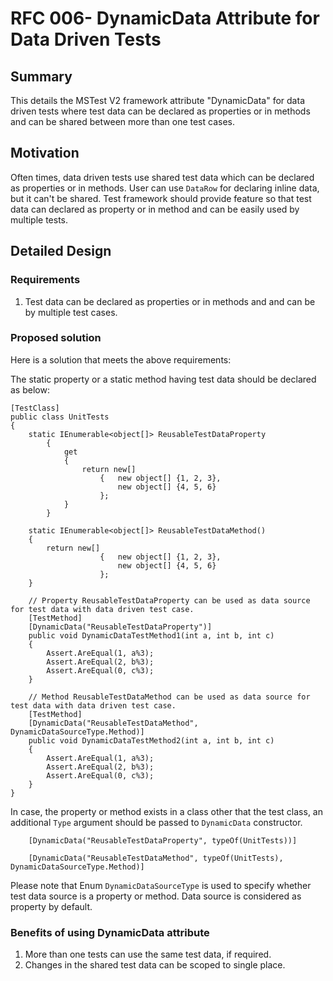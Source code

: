 # RFC 006- DynamicData Attribute for Data Driven Tests

## Summary
This details the MSTest V2 framework attribute "DynamicData" for data driven tests where test data can be declared as properties or in methods and can be shared between more than one test cases.

## Motivation
Often times, data driven tests use shared test data which can be declared as properties or in methods. User can use `DataRow` for declaring inline data, but it can't be shared. Test framework should provide feature so that test data can declared as property or in method and can be easily used by multiple tests.

## Detailed Design

### Requirements
1. Test data can be declared as properties or in methods and and can be by multiple test cases.

### Proposed solution
Here is a solution that meets the above requirements:

The static property or a static method having test data should be declared as below:
```
[TestClass]
public class UnitTests
{
    static IEnumerable<object[]> ReusableTestDataProperty
        {
            get
            {
                return new[]
                    {   new object[] {1, 2, 3},
                        new object[] {4, 5, 6}
                    };
            }
        }

    static IEnumerable<object[]> ReusableTestDataMethod()
    {
        return new[]
                    {   new object[] {1, 2, 3},
                        new object[] {4, 5, 6}
                    }; 
    }

    // Property ReusableTestDataProperty can be used as data source for test data with data driven test case.
    [TestMethod]
    [DynamicData("ReusableTestDataProperty")]
    public void DynamicDataTestMethod1(int a, int b, int c)
    {
        Assert.AreEqual(1, a%3);
        Assert.AreEqual(2, b%3);
        Assert.AreEqual(0, c%3);
    }

    // Method ReusableTestDataMethod can be used as data source for test data with data driven test case.
    [TestMethod]
    [DynamicData("ReusableTestDataMethod", DynamicDataSourceType.Method)]
    public void DynamicDataTestMethod2(int a, int b, int c)
    {
        Assert.AreEqual(1, a%3);
        Assert.AreEqual(2, b%3);
        Assert.AreEqual(0, c%3);
    }
}
```

In case, the property or method exists in a class other that the test class, an additional `Type` argument should be passed to `DynamicData` constructor.

```
    [DynamicData("ReusableTestDataProperty", typeOf(UnitTests))]

    [DynamicData("ReusableTestDataMethod", typeOf(UnitTests), DynamicDataSourceType.Method)]

```
Please note that Enum `DynamicDataSourceType` is used to specify whether test data source is a property or method.
Data source is considered as property by default.

### Benefits of using DynamicData attribute
1. More than one tests can use the same test data, if required.
2. Changes in the shared test data can be scoped to single place.
